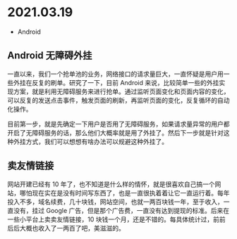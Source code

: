 # 2021.03.19
- Android


## Android 无障碍外挂

一直以来，我们一个抢单池的业务，网络接口的请求量巨大，一直怀疑是用户用一些外挂在反复的刷单。研究了一下，目前 Android 来说，比较简单一些的外挂实现方案，就是利用无障碍服务来进行抢单。通过监听页面变化和页面内容的变化，可以反复的发送点击事件，触发页面的刷新，再监听页面的变化，反复循环的自动化操作。

目前第一步，就是先确定一下用户是否用了无障碍服务，如果请求量异常的用户都开启了无障碍服务的话，那么他们大概率就是用了外挂了。然后下一步就是针对这种外挂方式，我们可以想想有啥办法可以规避这种外挂了。

## 卖友情链接

网站开建已经有 10 年了，也不知道是什么样的情怀，就是很喜欢自己搞一个网站，哪怕现在实在是没有时间写东西了，也是一直很执着着让它一直运行着。每年投入不多，域名续费，几十块钱，网站空间，也就一两百块钱一年，至于收入，一直没有，挂过 Google 广告，但是那个广告费，一直没有达到提现的标准。后来在一些小平台上卖卖友情链接，10 块钱一个月，还是不错的。每具体统计过，前前后后大概也收入了一两百了吧，美滋滋的。